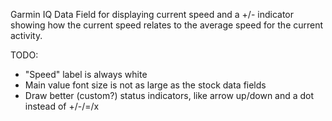 Garmin IQ Data Field for displaying current speed and a +/- indicator showing how the current speed relates to the average speed for the current activity.  
  
TODO:
* "Speed" label is always white
* Main value font size is not as large as the stock data fields
* Draw better (custom?) status indicators, like arrow up/down and a dot instead of +/-/=/x  

